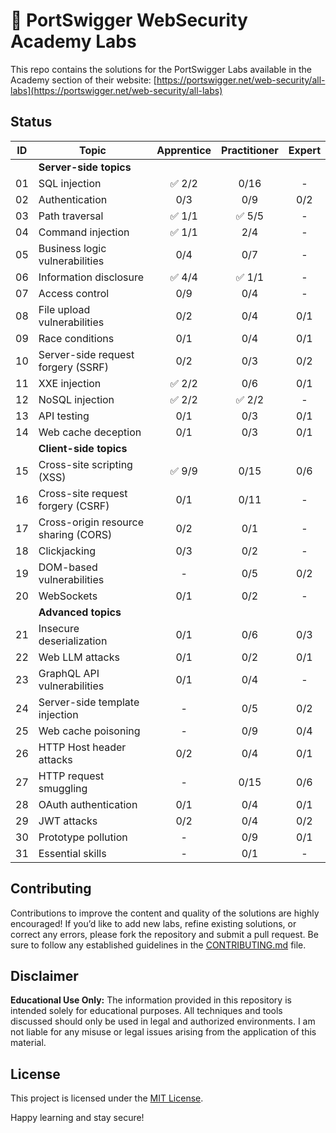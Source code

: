 # 🧪 PortSwigger WebSecurity Academy Labs

This repo contains the solutions for the PortSwigger Labs available in the Academy section of their website: [https://portswigger.net/web-security/all-labs](https://portswigger.net/web-security/all-labs)

## Status

| ID | Topic | Apprentice | Practitioner | Expert |
| --- | --- | :---: | :---: | :---: |
|    | **Server-side topics** ||||
| 01 | SQL injection | :white_check_mark: 2/2 |  0/16 | - |
| 02 | Authentication |  0/3 |  0/9 |  0/2 |
| 03 | Path traversal | :white_check_mark: 1/1 | :white_check_mark: 5/5 | - |
| 04 | Command injection | :white_check_mark: 1/1 |  2/4 | - |
| 05 | Business logic vulnerabilities |  0/4 |  0/7 | - |
| 06 | Information disclosure | :white_check_mark: 4/4 | :white_check_mark: 1/1 | - |
| 07 | Access control |  0/9 |  0/4 | - |
| 08 | File upload vulnerabilities |  0/2 |  0/4 | 0/1 |
| 09 | Race conditions |  0/1 |  0/4 | 0/1 |
| 10 | Server-side request forgery (SSRF) |  0/2 |  0/3 |  0/2 |
| 11 | XXE injection | :white_check_mark: 2/2 |  0/6 |  0/1 |
| 12 | NoSQL injection | :white_check_mark: 2/2 | :white_check_mark: 2/2 |  - |
| 13 | API testing |  0/1 |  0/3 |  0/1 |
| 14 | Web cache deception |  0/1 |  0/3 |  0/1 |
|    | **Client-side topics** ||||
| 15 | Cross-site scripting (XSS) | :white_check_mark: 9/9 | 0/15 | 0/6 |
| 16 | Cross-site request forgery (CSRF) |  0/1 |  0/11 | - |
| 17 | Cross-origin resource sharing (CORS) |  0/2 |  0/1 | -  |
| 18 | Clickjacking |  0/3 |  0/2 | - |
| 19 | DOM-based vulnerabilities | - |  0/5 | 0/2 |
| 20 | WebSockets |  0/1 |  0/2 | - |
|    | **Advanced topics** ||||
| 21 | Insecure deserialization |  0/1 | 0/6 | 0/3 |
| 22 | Web LLM attacks |  0/1 | 0/2 | 0/1 |
| 23 | GraphQL API vulnerabilities |  0/1 | 0/4 | - |
| 24 | Server-side template injection | - | 0/5 | 0/2 |
| 25 | Web cache poisoning | - | 0/9 | 0/4 |
| 26 | HTTP Host header attacks |  0/2 | 0/4 | 0/1 |
| 27 | HTTP request smuggling | - | 0/15 | 0/6 |
| 28 | OAuth authentication |  0/1 | 0/4 | 0/1 |
| 29 | JWT attacks |  0/2 | 0/4 | 0/2 |
| 30 | Prototype pollution | - | 0/9 | 0/1 |
| 31 | Essential skills | - | 0/1 | - |

## Contributing

Contributions to improve the content and quality of the solutions are highly encouraged! If you’d like to add new labs, refine existing solutions, or correct any errors, please fork the repository and submit a pull request. Be sure to follow any established guidelines in the [CONTRIBUTING.md](CONTRIBUTING.md) file.

## Disclaimer

**Educational Use Only:** The information provided in this repository is intended solely for educational purposes. All techniques and tools discussed should only be used in legal and authorized environments. I am not liable for any misuse or legal issues arising from the application of this material.

## License

This project is licensed under the [MIT License](LICENSE).

Happy learning and stay secure!
